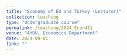 ```yaml
---
title: "Economy of EU and Turkey (Lecturer)"
collection: teaching
type: "Undergraduate course"
permalink: /teaching/2024_Econ411
venue: "AYBU, Economics Department"
date: 2024-09-01
link: ""
---
```

